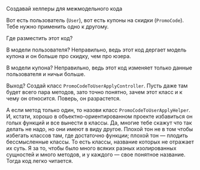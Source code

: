 Создавай хелперы для межмодельного кода

Вот есть пользователь (`User`), вот есть купоны на скидки (`PromoCode`). Тебе нужно применить одно к другому.

Где разместить этот код?

В модели пользователя? Неправильно, ведь этот код дергает модель купона и он больше про скидку, чем про юзера.

В модели купона? Неправильно, ведь этот код изменяет только данные пользователя и ничьи больше.

Выход? Создай класс `PromoCodeToUserApplyController`. Пусть даже там будет всего пара методов, зато точно понятно, зачем этот класс и к чему он относится. Поверь, он разрастется.

А если метод только один, то назови класс `PromoCodeToUserApplyHelper`. И, кстати, хорошо в объектно-ориентированном проекте избавиться он голых функций и все вынести в классы. Да, многие тебе скажут что так делать не надо, но они имеют в виду другое. Плохой тон не в том чтобы избегать классов там, где достаточно функции; плохой тон — плодить бессмысленные классы. То есть классы, название которых не отражает их суть. Я за то, чтобы было много всяких разных изолированных сущностей и много методов, и у каждого — свое понятное название. Тогда код легко читается.
